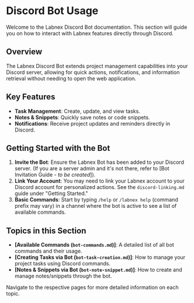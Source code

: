 # Discord Bot Usage

Welcome to the Labnex Discord Bot documentation. This section will guide you on how to interact with Labnex features directly through Discord.

## Overview

The Labnex Discord Bot extends project management capabilities into your Discord server, allowing for quick actions, notifications, and information retrieval without needing to open the web application.

## Key Features

-   **Task Management**: Create, update, and view tasks.
-   **Notes & Snippets**: Quickly save notes or code snippets.
-   **Notifications**: Receive project updates and reminders directly in Discord.

## Getting Started with the Bot

1.  **Invite the Bot**: Ensure the Labnex Bot has been added to your Discord server. (If you are a server admin and it's not there, refer to [Bot Invitation Guide - *to be created*]).
2.  **Link Your Account**: You may need to link your Labnex account to your Discord account for personalized actions. See the `discord-linking.md` guide under "Getting Started."
3.  **Basic Commands**: Start by typing `/help` or `/labnex help` (command prefix may vary) in a channel where the bot is active to see a list of available commands.

## Topics in this Section

-   **[Available Commands (`bot-commands.md`)]**: A detailed list of all bot commands and their usage.
-   **[Creating Tasks via Bot (`bot-task-creation.md`)]**: How to manage your project tasks using Discord commands.
-   **[Notes & Snippets via Bot (`bot-note-snippet.md`)]**: How to create and manage notes/snippets through the bot.

Navigate to the respective pages for more detailed information on each topic. 